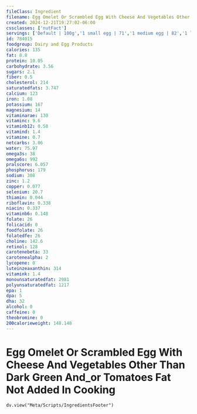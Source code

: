 ```yaml
---
fileClass: Ingredient
filename: Egg Omelet Or Scrambled Egg With Cheese And Vegetables Other Than Dark Green And_or Tomatoes Fat Not Added In Cooking
created: 2024-12-21T19:27:02-06:00
cssclasses: ['nutFact']
servings: ['Default | 100g','1 small egg | 71','1 medium egg | 82','1 large egg | 93','1 extra large egg | 104','1 jumbo egg | 117','1 egg, ns as to size | 93','1 cup | 201']
id: 784015
foodgroup: Dairy and Egg Products 
calories: 135
fat: 8.8
protein: 10.05
carbohydrate: 3.56
sugars: 2.1
fiber: 0.5
cholesterol: 214
saturatedfats: 3.747
calcium: 123
iron: 1.08
potassium: 167
magnesium: 14
vitaminarae: 130
vitaminc: 9.6
vitaminb12: 0.58
vitamind: 1.4
vitamine: 0.7
netcarbs: 3.06
water: 75.97
omega3s: 38
omega6s: 992
pralscore: 6.057
phosphorus: 179
sodium: 308
zinc: 1.2
copper: 0.077
selenium: 20.7
thiamin: 0.044
riboflavin: 0.338
niacin: 0.337
vitaminb6: 0.148
folate: 26
folicacid: 0
foodfolate: 26
folatedfe: 26
choline: 142.6
retinol: 128
carotenebeta: 33
carotenealpha: 2
lycopene: 0
luteinzeaxanthin: 314
vitamink: 1.4
monounsaturatedfat: 2981
polyunsaturatedfat: 1217
epa: 1
dpa: 5
dha: 32
alcohol: 0
caffeine: 0
theobromine: 0
200calorieweight: 148.148
---
```


# Egg Omelet Or Scrambled Egg With Cheese And Vegetables Other Than Dark Green And_or Tomatoes Fat Not Added In Cooking

```dataviewjs
dv.view("Meta/Scripts/IngredientsFooter")
```
